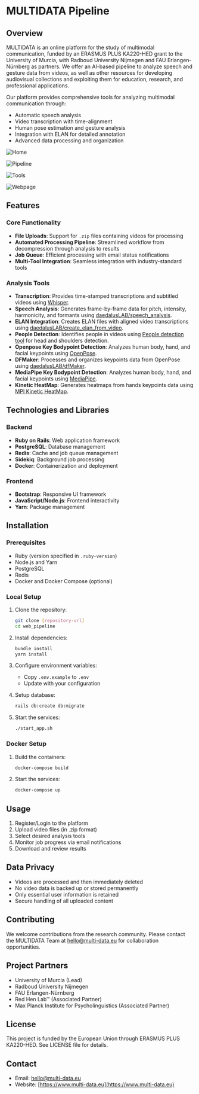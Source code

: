 # MULTIDATA Pipeline

## Overview
MULTIDATA is an online platform for the study of multimodal communication, funded by an ERASMUS PLUS KA220-HED grant to the University of Murcia, with Radboud University Nijmegen and FAU Erlangen-Nürnberg as partners. We offer an AI-based pipeline to analyze speech and gesture data from videos, as well as other resources for developing audiovisual collections and exploiting them for education, research, and professional applications.

Our platform provides comprehensive tools for analyzing multimodal communication through:
- Automatic speech analysis
- Video transcription with time-alignment
- Human pose estimation and gesture analysis
- Integration with ELAN for detailed annotation
- Advanced data processing and organization

![Home](https://www.multi-data.eu/wp-content/uploads/2025/05/readme5.png)

![Pipeline](https://www.multi-data.eu/wp-content/uploads/2025/05/readme2.jpg)

![Tools](https://www.multi-data.eu/wp-content/uploads/2025/05/readme4.png)

![Webpage](https://www.multi-data.eu/wp-content/uploads/2025/05/readme6.png)

## Features

### Core Functionality
- **File Uploads**: Support for `.zip` files containing videos for processing
- **Automated Processing Pipeline**: Streamlined workflow from decompression through analysis to results
- **Job Queue**: Efficient processing with email status notifications
- **Multi-Tool Integration**: Seamless integration with industry-standard tools

### Analysis Tools
- **Transcription**: Provides time-stamped transcriptions and subtitled videos using [Whisper](https://github.com/openai/whisper).
- **Speech Analysis**: Generates frame-by-frame data for pitch, intensity, harmonicity, and formants using [daedalusLAB/speech_analysis](https://github.com/daedalusLAB/speech_analysis).
- **ELAN Integration**: Creates ELAN files with aligned video transcriptions using [daedalusLAB/create_elan_from_video](https://github.com/daedalusLAB/create_elan_from_video).
- **People Detection**: Identifies people in videos using [People detection tool](https://github.com/daedalusLAB/mario_plumber/tree/main/is_there_a_person_in_the_video) for head and shoulders detection.
- **Openpose Key Bodypoint Detection**: Analyzes human body, hand, and facial keypoints using [OpenPose](https://github.com/CMU-Perceptual-Computing-Lab/openpose).
- **DFMaker**: Processes and organizes keypoints data from OpenPose using [daedalusLAB/dfMaker](https://github.com/daedalusLAB/dfMaker).
- **MediaPipe Key Bodypoint Detection**: Analyzes human body, hand, and facial keypoints using [MediaPipe](https://github.com/google/mediapipe).
- **Kinetic HeatMap**: Generates heatmaps from hands keypoints data using [MPI Kinetic HeatMap](https://github.com/Mundgelenk/MPI_MDP).

## Technologies and Libraries

### Backend
- **Ruby on Rails**: Web application framework
- **PostgreSQL**: Database management
- **Redis**: Cache and job queue management
- **Sidekiq**: Background job processing
- **Docker**: Containerization and deployment

### Frontend
- **Bootstrap**: Responsive UI framework
- **JavaScript/Node.js**: Frontend interactivity
- **Yarn**: Package management

## Installation

### Prerequisites
- Ruby (version specified in `.ruby-version`)
- Node.js and Yarn
- PostgreSQL
- Redis
- Docker and Docker Compose (optional)

### Local Setup
1. Clone the repository:
   ```bash
   git clone [repository-url]
   cd web_pipeline
   ```

2. Install dependencies:
   ```bash
   bundle install
   yarn install
   ```

3. Configure environment variables:
   - Copy `.env.example` to `.env`
   - Update with your configuration

4. Setup database:
   ```bash
   rails db:create db:migrate
   ```

5. Start the services:
   ```bash
   ./start_app.sh
   ```

### Docker Setup
1. Build the containers:
   ```bash
   docker-compose build
   ```

2. Start the services:
   ```bash
   docker-compose up
   ```

## Usage

1. Register/Login to the platform
2. Upload video files (in .zip format)
3. Select desired analysis tools
4. Monitor job progress via email notifications
5. Download and review results

## Data Privacy

- Videos are processed and then immediately deleted
- No video data is backed up or stored permanently
- Only essential user information is retained
- Secure handling of all uploaded content

## Contributing

We welcome contributions from the research community. Please contact the MULTIDATA Team at <hello@multi-data.eu> for collaboration opportunities.

## Project Partners

- University of Murcia (Lead)
- Radboud University Nijmegen
- FAU Erlangen-Nürnberg
- Red Hen Lab™ (Associated Partner)
- Max Planck Institute for Psycholinguistics (Associated Partner)

## License

This project is funded by the European Union through ERASMUS PLUS KA220-HED. See LICENSE file for details.

## Contact

- Email: hello@multi-data.eu
- Website: [https://www.multi-data.eu](https://www.multi-data.eu)